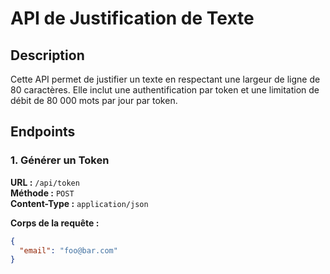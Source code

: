 # API de Justification de Texte

## Description

Cette API permet de justifier un texte en respectant une largeur de ligne de 80 caractères. Elle inclut une authentification par token et une limitation de débit de 80 000 mots par jour par token.

## Endpoints

### 1. Générer un Token

**URL :** `/api/token`  
**Méthode :** `POST`  
**Content-Type :** `application/json`  

**Corps de la requête :**
```json
{
  "email": "foo@bar.com"
}
